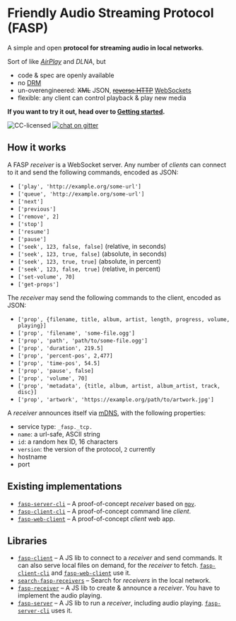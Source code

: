 # Friendly Audio Streaming Protocol (FASP)

A simple and open **protocol for streaming audio in local networks**.

Sort of like [*AirPlay*](https://nto.github.io/AirPlay.html#introduction) and *DLNA*, but

- code & spec are openly available
- no [DRM](https://en.wikipedia.org/wiki/Digital_rights_management)
- un-overengineered: ~~XML~~ JSON, ~~[reverse HTTP](https://tools.ietf.org/id/draft-lentczner-rhttp-00.txt)~~ [WebSockets](https://en.wikipedia.org/wiki/WebSocket)
- flexible: any client can control playback & play new media

**If you want to try it out, head over to [Getting started](getting-started.md).**

![CC-licensed](https://img.shields.io/github/license/public-transport/friendly-public-transport-format.svg)
[![chat on gitter](https://badges.gitter.im/public-transport/Lobby.svg)](https://gitter.im/public-transport/Lobby)

## How it works

A FASP *receiver* is a WebSocket server. Any number of *clients* can connect to it and send the following commands, encoded as JSON:

- `['play', 'http://example.org/some-url']`
- `['queue', 'http://example.org/some-url']`
- `['next']`
- `['previous']`
- `['remove', 2]`
- `['stop']`
- `['resume']`
- `['pause']`
- `['seek', 123, false, false]` (relative, in seconds)
- `['seek', 123, true, false]` (absolute, in seconds)
- `['seek', 123, true, true]` (absolute, in percent)
- `['seek', 123, false, true]` (relative, in percent)
- `['set-volume', 70]`
- `['get-props']`

The *receiver* may send the following commands to the client, encoded as JSON:

- `['prop', {filename, title, album, artist, length, progress, volume, playing}]`
- `['prop', 'filename', 'some-file.ogg']`
- `['prop', 'path', 'path/to/some-file.ogg']`
- `['prop', 'duration', 219.5]`
- `['prop', 'percent-pos', 2,477]`
- `['prop', 'time-pos', 54.5]`
- `['prop', 'pause', false]`
- `['prop', 'volume', 70]`
- `['prop', 'metadata', {title, album, artist, album_artist, track, disc}]`
- `['prop', 'artwork', 'https://example.org/path/to/artwork.jpg']`

A *receiver* announces itself via [mDNS](https://en.wikipedia.org/wiki/Multicast_DNS), with the following properties:

- service type: `_fasp._tcp.`
- `name`: a url-safe, ASCII string
- `id`: a random hex ID, 16 characters
- `version`: the version of the protocol, `2` currently
- hostname
- port

## Existing implementations

- [`fasp-server-cli`](https://github.com/derhuerst/fasp-server-cli) – A proof-of-concept *receiver* based on [`mpv`](https://mpv.io/).
- [`fasp-client-cli`](https://github.com/derhuerst/fasp-client-cli) – A proof-of-concept command line *client*.
- [`fasp-web-client`](https://github.com/derhuerst/fasp-client-cli) – A proof-of-concept *client* web app.

## Libraries

- [`fasp-client`](https://github.com/derhuerst/fasp-client) – A JS lib to connect to a *receiver* and send commands. It can also serve local files on demand, for the *receiver* to fetch. [`fasp-client-cli`](https://github.com/derhuerst/fasp-client-cli) and [`fasp-web-client`](https://github.com/derhuerst/fasp-web-client) use it.
- [`search-fasp-receivers`](https://github.com/derhuerst/search-fasp-receivers) – Search for *receivers* in the local network.
- [`fasp-receiver`](https://github.com/derhuerst/fasp-receiver) – A JS lib to create & announce a *receiver*. You have to implement the audio playing.
- [`fasp-server`](https://github.com/derhuerst/fasp-server) – A JS lib to run a *receiver*, including audio playing. [`fasp-server-cli`](https://github.com/derhuerst/fasp-server-cli) uses it.
